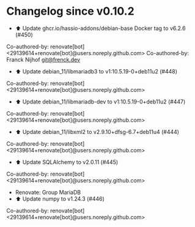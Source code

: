 # Changelog since v0.10.2
- ⬆️ Update ghcr.io/hassio-addons/debian-base Docker tag to v6.2.6 (#450)

Co-authored-by: renovate[bot] <29139614+renovate[bot]@users.noreply.github.com>
Co-authored-by: Franck Nijhof <git@frenck.dev> 
- ⬆️ Update debian_11/libmariadb3 to v1:10.5.19-0+deb11u2 (#448)

Co-authored-by: renovate[bot] <29139614+renovate[bot]@users.noreply.github.com> 
- ⬆️ Update debian_11/libmariadb-dev to v1:10.5.19-0+deb11u2 (#447)

Co-authored-by: renovate[bot] <29139614+renovate[bot]@users.noreply.github.com> 
- ⬆️ Update debian_11/libxml2 to v2.9.10+dfsg-6.7+deb11u4 (#444)

Co-authored-by: renovate[bot] <29139614+renovate[bot]@users.noreply.github.com> 
- ⬆️ Update SQLAlchemy to v2.0.11 (#445)

Co-authored-by: renovate[bot] <29139614+renovate[bot]@users.noreply.github.com> 
- Renovate: Group MariaDB 
- ⬆️ Update numpy to v1.24.3 (#446)

Co-authored-by: renovate[bot] <29139614+renovate[bot]@users.noreply.github.com> 
